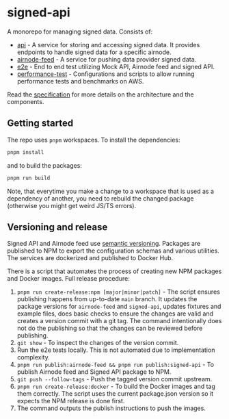 # signed-api

A monorepo for managing signed data. Consists of:

- [api](./packages/signed-api/README.md) - A service for storing and accessing signed data. It provides endpoints to
  handle signed data for a specific airnode.
- [airnode-feed](./packages/airnode-feed/README.md) - A service for pushing data provider signed data.
- [e2e](./packages/e2e/README.md) - End to end test utilizing Mock API, Airnode feed and signed API.
- [performance-test](./packages/performance-test/README.md) - Configurations and scripts to allow running performance
  tests and benchmarks on AWS.

Read the
[specification](https://docs.google.com/document/d/1-kUPIXSD4ZW1SGs_P8HsejC9k9aHB-NXs9_6-OclnmE/edit#heading=h.i307237rdfda)
for more details on the architecture and the components.

## Getting started

The repo uses `pnpm` workspaces. To install the dependencies:

```sh
pnpm install
```

and to build the packages:

```sh
pnpm run build
```

Note, that everytime you make a change to a workspace that is used as a dependency of another, you need to rebuild the
changed package (otherwise you might get weird JS/TS errors).

## Versioning and release

Signed API and Airnode feed use [semantic versioning](https://semver.org/). Packages are published to NPM to export the
configuration schemas and various utilities. The services are dockerized and published to Docker Hub.

There is a script that automates the process of creating new NPM packages and Docker images. Full release procedure:

1. `pnpm run create-release:npm [major|minor|patch]` - The script ensures publishing happens from up-to-date `main`
   branch. It updates the package versions for `airnode-feed` and `signed-api`, updates fixtures and example files, does
   basic checks to ensure the changes are valid and creates a version commit with a git tag. The command intentionally
   does not do the publishing so that the changes can be reviewed before publishing.
2. `git show` - To inspect the changes of the version commit.
3. Run the e2e tests locally. This is not automated due to implementation complexity.
4. `pnpm run publish:airnode-feed && pnpm run publish:signed-api` - To publish Airnode feed and Signed API package to
   NPM.
5. `git push --follow-tags` - Push the tagged version commit upstream.
6. `pnpm run create-release:docker` - To build the Docker images and tag them correctly. The script uses the current
   package.json version so it expects the NPM release is done first.
7. The command outputs the publish instructions to push the images.
